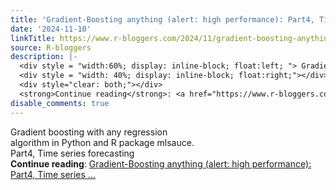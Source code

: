 ```yaml
---
title: 'Gradient-Boosting anything (alert: high performance): Part4, Time series forecasting'
date: '2024-11-10'
linkTitle: https://www.r-bloggers.com/2024/11/gradient-boosting-anything-alert-high-performance-part4-time-series-forecasting/
source: R-bloggers
description: |-
  <div style = "width:60%; display: inline-block; float:left; "> Gradient boosting with any regression algorithm in Python and R package mlsauce. Part4, Time series forecasting</div>
  <div style = "width: 40%; display: inline-block; float:right;"></div>
  <div style="clear: both;"></div>
  <strong>Continue reading</strong>: <a href="https://www.r-bloggers.com/2024/11/gradient-boosting-anything-alert-high-performance-part4-time-series-forecasting/">Gradient-Boosting anything (alert: high performance): Part4, Time series ...
disable_comments: true
---
```

<div style = "width:60%; display: inline-block; float:left; "> Gradient boosting with any regression algorithm in Python and R package mlsauce. Part4, Time series forecasting</div>
<div style = "width: 40%; display: inline-block; float:right;"></div>
<div style="clear: both;"></div>
<strong>Continue reading</strong>: <a href="https://www.r-bloggers.com/2024/11/gradient-boosting-anything-alert-high-performance-part4-time-series-forecasting/">Gradient-Boosting anything (alert: high performance): Part4, Time series ...